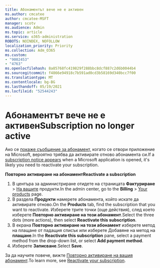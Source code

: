 ```yaml
---
title: Абонаментът вече не е активен
ms.author: cmcatee
author: cmcatee-MSFT
manager: scotv
ms.audience: Admin
ms.topic: article
ms.service: o365-administration
ROBOTS: NOINDEX, NOFOLLOW
localization_priority: Priority
ms.collection: Adm_O365
ms.custom:
- "9002453"
- "4763"
ms.openlocfilehash: 8a85768fc419829f288bbc8dcf887c2d6b0044b4
ms.sourcegitcommit: f4866e94918c7b591ad0cd3b58169d340bcc7f00
ms.translationtype: MT
ms.contentlocale: bg-BG
ms.lasthandoff: 05/19/2021
ms.locfileid: "52544243"
---
```

# <a name="subscription-no-longer-active"></a><span data-ttu-id="165bb-102">Абонаментът вече не е активен</span><span class="sxs-lookup"><span data-stu-id="165bb-102">Subscription no longer active</span></span>

<span data-ttu-id="165bb-103">Ако се [покаже съобщение за абонамент,](https://support.microsoft.com/office/a-subscription-notice-appears-when-i-open-a-microsoft-365-application-4cabe32c-f594-4c0e-9191-3d3ade10cceb) когато се отвори приложение на Microsoft, вероятно трябва да активирате отново абонамента си.</span><span class="sxs-lookup"><span data-stu-id="165bb-103">If a [subscription notice appears](https://support.microsoft.com/office/a-subscription-notice-appears-when-i-open-a-microsoft-365-application-4cabe32c-f594-4c0e-9191-3d3ade10cceb) when a Microsoft application is opened, it's likely you need to reactivate your subscription.</span></span>

<span data-ttu-id="165bb-104">**Повторно активиране на абонамент**</span><span class="sxs-lookup"><span data-stu-id="165bb-104">**Reactivate a subscription**</span></span>

1. <span data-ttu-id="165bb-105">В центъра за администриране отидете на страницата **Фактуриране**  >  [На вашите](https://go.microsoft.com/fwlink/p/?linkid=842054) продукти.</span><span class="sxs-lookup"><span data-stu-id="165bb-105">In the admin center, go to the **Billing** > [Your products](https://go.microsoft.com/fwlink/p/?linkid=842054) page.</span></span>
2. <span data-ttu-id="165bb-106">В раздела **Продукти** намерете абонамента, който искате да активирате отново.</span><span class="sxs-lookup"><span data-stu-id="165bb-106">On the **Products** tab, find the subscription that you want to reactivate.</span></span> <span data-ttu-id="165bb-107">Изберете трите точки (още действия), след което изберете **Повторно активиране на този абонамент**.</span><span class="sxs-lookup"><span data-stu-id="165bb-107">Select the three dots (more actions), then select **Reactivate this subscription**.</span></span>
3. <span data-ttu-id="165bb-108">В екрана **Повторно активиране на този абонамент** изберете метод на плащане от падащия списък или изберете Добавяне на метод на **плащане**.</span><span class="sxs-lookup"><span data-stu-id="165bb-108">In the **Reactivate this subscription** pane, select a payment method from the drop-down list, or select **Add payment method**.</span></span>
4. <span data-ttu-id="165bb-109">Изберете **Записване**.</span><span class="sxs-lookup"><span data-stu-id="165bb-109">Select **Save**.</span></span>

<span data-ttu-id="165bb-110">За да научите повече, вижте [Повторно активиране на вашия абонамент](/microsoft-365/commerce/subscriptions/reactivate-your-subscription).</span><span class="sxs-lookup"><span data-stu-id="165bb-110">To learn more, see [Reactivate your subscription](/microsoft-365/commerce/subscriptions/reactivate-your-subscription).</span></span>